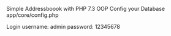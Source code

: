 Simple Addressboook with PHP 7.3 OOP
Config your Database
app/core/config.php

Login
username: admin
password: 12345678
